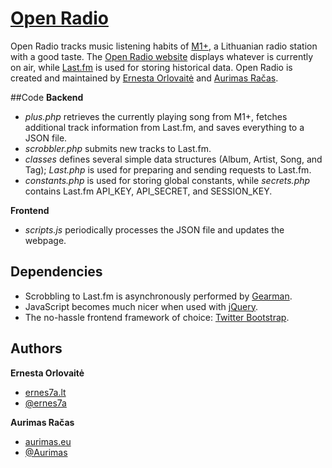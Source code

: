 # [Open Radio](http://radijas.ernes7a.lt/)
Open Radio tracks music listening habits of [M1+](http://pliusas.fm/), a Lithuanian radio station with a good taste. The [Open Radio website](http://radijas.ernes7a.lt/) displays whatever is currently on air, while [Last.fm](http://www.last.fm/user/m1plius) is used for storing historical data. Open Radio is created and maintained by [Ernesta Orlovaitė](http://ernes7a.lt) and [Aurimas Račas](http://aurimas.eu).

##Code
**Backend**

+ _plus.php_ retrieves the currently playing song from M1+, fetches additional track information from Last.fm, and saves everything to a JSON file.
+ _scrobbler.php_ submits new tracks to Last.fm.
+ _classes_ defines several simple data structures (Album, Artist, Song, and Tag); _Last.php_ is used for preparing and sending requests to Last.fm.
+ _constants.php_ is used for storing global constants, while _secrets.php_ contains Last.fm API_KEY, API_SECRET, and SESSION_KEY.

**Frontend**

+ _scripts.js_ periodically processes the JSON file and updates the webpage.

## Dependencies
+ Scrobbling to Last.fm is asynchronously performed by [Gearman](http://gearman.org/).
+ JavaScript becomes much nicer when used with [jQuery](http://jquery.com/).
+ The no-hassle frontend framework of choice: [Twitter Bootstrap](http://twitter.github.com/bootstrap/).

## Authors
**Ernesta Orlovaitė**

+ [ernes7a.lt](http://ernes7a.lt)
+ [@ernes7a](http://twitter.com/ernes7a)

**Aurimas Račas**

+ [aurimas.eu](http://aurimas.eu)
+ [@Aurimas](http://twitter.com/Aurimas)
